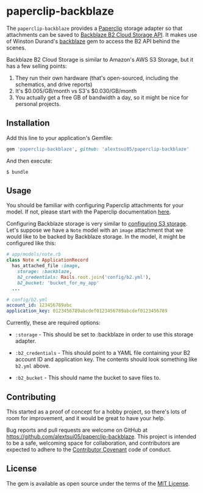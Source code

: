 # paperclip-backblaze

The `paperclip-backblaze` provides a [Paperclip](https://github.com/thoughtbot/paperclip) storage adapter so that
attachments can be saved to [Backblaze B2 Cloud Storage API](https://www.backblaze.com/b2/docs/).
It makes use of Winston Durand's [backblaze](https://github.com/R167/backblaze) gem
to access the B2 API behind the scenes.

Backblaze B2 Cloud Storage is similar to Amazon's AWS S3 Storage, but it has a few selling points:

1. They run their own hardware (that's open-sourced, including the schematics, and drive reports)
2. It's $0.005/GB/month vs S3's $0.030/GB/month
3. You actually get a free GB of bandwidth a day, so it might be nice for personal projects.

## Installation

Add this line to your application's Gemfile:

```ruby
gem 'paperclip-backblaze', github: 'alextsui05/paperclip-backblaze'
```
And then execute:

    $ bundle

## Usage

You should be familiar with configuring Paperclip attachments for your model.
If not, please start with the Paperclip documentation
[here](https://github.com/thoughtbot/paperclip#usage).

Configuring Backblaze storage is very similar to [configuring S3 storage](http://www.rubydoc.info/gems/paperclip/Paperclip/Storage/S3).
Let's suppose we have a `Note` model with an `image` attachment that we would
like to be backed by Backblaze storage. In the model, it might be configured
like this:

```.rb
# app/models/note.rb
class Note < ApplicationRecord
  has_attached_file :image,
    storage: :backblaze,
    b2_credentials: Rails.root.join('config/b2.yml'),
    b2_bucket: 'bucket_for_my_app'
  ...
```

```.yml
# config/b2.yml
account_id: 123456789abc
application_key: 0123456789abcdef0123456789abcdef0123456789
```

Currently, these are required options:

- `:storage` - This should be set to :backblaze in order to use this
   storage adapter.

- `:b2_credentials` - This should point to a YAML file containing your B2
   account ID and application key. The contents should look something
   like `b2.yml` above.

- `:b2_bucket` - This should name the bucket to save files to.

## Contributing

This started as a proof of concept for a hobby project, so there's lots of room
for improvement, and it would be great to have your help.

Bug reports and pull requests are welcome on GitHub at
https://github.com/alextsui05/paperclip-backblaze. This project is intended to be a safe,
welcoming space for collaboration, and contributors are expected to adhere to
the [Contributor Covenant](contributor-covenant.org) code of conduct.

## License

The gem is available as open source under the terms of the [MIT License](http://opensource.org/licenses/MIT).
